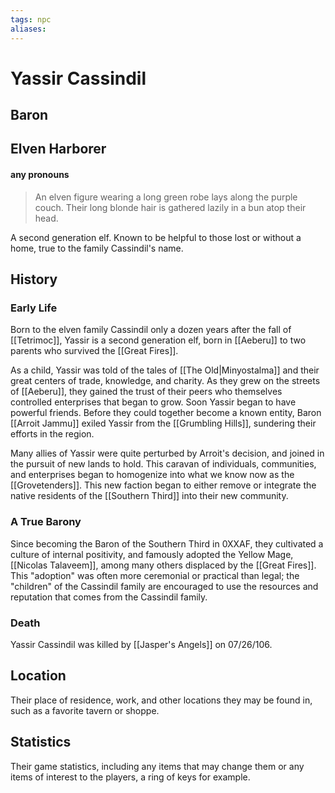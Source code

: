```yaml
---
tags: npc
aliases:
---
```

# Yassir Cassindil
## Baron
## Elven Harborer
#### any pronouns

> An elven figure wearing a long green robe lays along the purple couch. Their long blonde hair is gathered lazily in a bun atop their head. 

A second generation elf.
Known to be helpful to those lost or without a home, true to the family Cassindil's name.

## History
### Early Life
Born to the elven family Cassindil only a dozen years after the fall of [[Tetrimoc]], Yassir is a second generation elf, born in [[Aeberu]] to two parents who survived the [[Great Fires]].

As a child, Yassir was told of the tales of [[The Old|Minyostalma]] and their great centers of trade, knowledge, and charity. As they grew on the streets of [[Aeberu]], they gained the trust of their peers who themselves controlled enterprises that began to grow. Soon Yassir began to have powerful friends. Before they could together become a known entity, Baron [[Arroit Jammu]] exiled Yassir from the [[Grumbling Hills]], sundering their efforts in the region.

Many allies of Yassir were quite perturbed by Arroit's decision, and joined in the pursuit of new lands to hold. This caravan of individuals, communities, and enterprises began to homogenize into what we know now as the [[Grovetenders]]. This new faction began to either remove or integrate the native residents of the [[Southern Third]] into their new community.

### A True Barony
Since becoming the Baron of the Southern Third in 0XXAF, they cultivated a culture of internal positivity, and famously adopted the Yellow Mage, [[Nicolas Talaveem]], among many others displaced by the [[Great Fires]]. This "adoption" was often more ceremonial or practical than legal; the "children" of the Cassindil family are encouraged to use the resources and reputation that comes from the Cassindil family.

### Death
Yassir Cassindil was killed by [[Jasper's Angels]] on 07/26/106.

## Location
Their place of residence, work, and other locations they may be found in, such as a favorite tavern or shoppe.

## Statistics
Their game statistics, including any items that may change them or any items of interest to the players, a ring of keys for example.